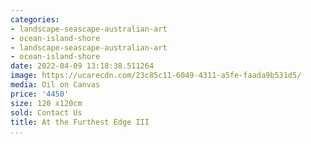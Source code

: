 ```yaml
---
categories:
- landscape-seascape-australian-art
- ocean-island-shore
- landscape-seascape-australian-art
- ocean-island-shore
date: 2022-04-09 13:18:38.511264
image: https://ucarecdn.com/23c85c11-6049-4311-a5fe-faada9b531d5/
media: Oil on Canvas
price: '4450'
size: 120 x120cm
sold: Contact Us
title: At the Furthest Edge III
...
```

